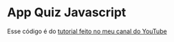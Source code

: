 # App Quiz Javascript

Esse código é do [tutorial feito no meu canal do YouTube](https://www.youtube.com/watch?v=IV34pOplBsY)
